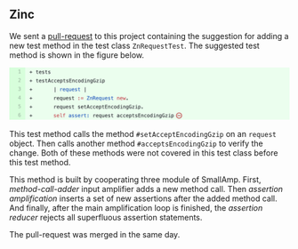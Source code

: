 ## Zinc

We sent a [pull-request](https://github.com/svenvc/zinc/pull/58) to this project containing the suggestion  for adding a new test method in the test class `ZnRequestTest`.
The suggested test method is shown in the figure below. 

![A new assertion in test method suggestion sent in a pull-request to the project Zinc](figures/pr-zinc.png)

This test method calls the method `#setAcceptEncodingGzip` on an `request` object.
Then calls another method `#acceptsEncodingGzip` to verify the change.
Both of these methods were not covered in this test class before this test method.

This method is built by cooperating three module of SmallAmp.
First, *method-call-adder* input amplifier adds a new method call.
Then *assertion amplification* inserts a set of new assertions after the added method call.
And finally, after the main amplification loop is finished, the *assertion reducer* rejects all superfluous assertion statements.

The pull-request was merged in the same day.

